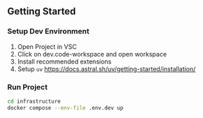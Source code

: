 ## Getting Started

### Setup Dev Environment

1. Open Project in VSC
2. Click on dev.code-workspace and open workspace
3. Install recommended extensions
4. Setup `uv` https://docs.astral.sh/uv/getting-started/installation/

### Run Project

```bash
cd infrastructure
docker compose --env-file .env.dev up
```
